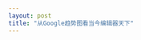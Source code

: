 ```yaml
---
layout: post
title: "从Google趋势图看当今编辑器天下"
---
```


<script type="text/javascript" src="//www.google.com/trends/embed.js?hl=en-US&q=Emacs,+VIM,+Sublime+Text,+Notepad%2B%2B,+Textmate&cmpt=q&content=1&cid=TIMESERIES_GRAPH_0&export=5&w=500&h=330"></script>
